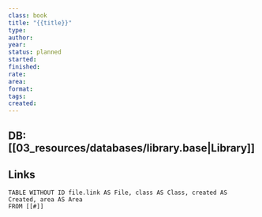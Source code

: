 ```yaml
---
class: book
title: "{{title}}"
type:
author:
year:
status: planned
started:
finished:
rate:
area:
format:
tags:
created:
---
```

## DB: [[03_resources/databases/library.base|Library]]

## Links

```dataview
TABLE WITHOUT ID file.link AS File, class AS Class, created AS Created, area AS Area
FROM [[#]]
````